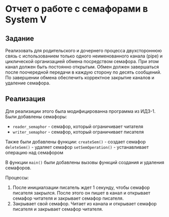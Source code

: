 # Отчет о работе с семафорами в System V

## Задание

 Реализовать для родительского и дочернего процесса двухстороннюю связь с использованием только одного неименованного канала (pipe)
 и циклической организацией обмена посредством семафора. При этом канал
должен быть постоянно открытым. Обмен должен завершаться после
поочередной передачи в каждую сторону по десять сообщений. По завершении
 обмена обеспечить корректное закрытие каналов и удаление семафора.

## Реализация

Для реализиции этого была модифицированна программа из ИДЗ-1. Были добавлены семафоры:

* `reader_semaphor` - семафор, который ограничивает читателя
* `writer_semaphor` - семафор, который ограничивает писателя

Также были добавлены функции:
`createSem()` - создает семафор
`deleteSem()` - удаляет семафор
`setSemOperation()` - устанавливает операцию над семафором

В функции `main()` были добавлены вызовы функций создания и удаления семафоров.

Процессы:

1. После инициалзации писатель ждет 1 секунду, чтобы семафор писателя закрылся. После этого он пишет в канал и открывает семафор читателя и закрывает семафор писателя.
2. Закрывает свой семафор. Читает из канала и открывает семафор писателя и закрывает семафор читателя.
